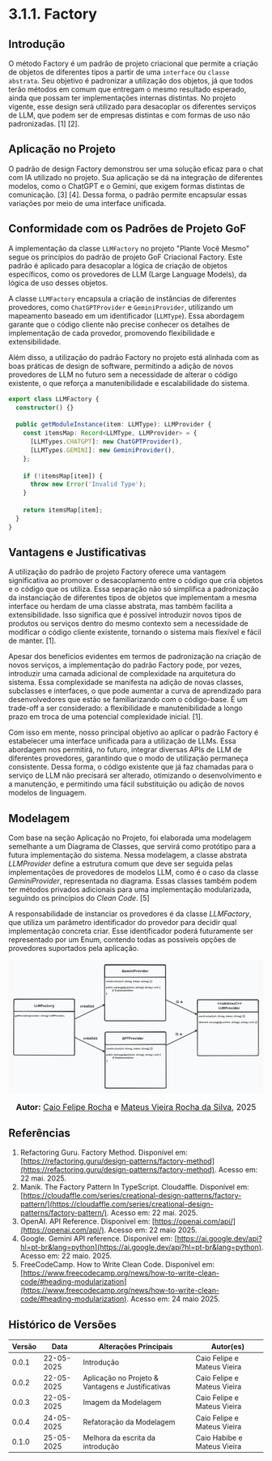 # 3.1.1. Factory

## Introdução

O método Factory é um padrão de projeto criacional que permite a criação de objetos de diferentes tipos a partir de uma `interface` ou `classe abstrata`. Seu objetivo é padronizar a utilização dos objetos, já que todos terão métodos em comum que entregam o mesmo resultado esperado, ainda que possam ter implementações internas distintas. No projeto vigente, esse design será utilizado para desacoplar os diferentes serviços de LLM, que podem ser de empresas distintas e com formas de uso não padronizadas. [1] [2].

## Aplicação no Projeto

O padrão de design Factory demonstrou ser uma solução eficaz para o chat com IA utilizado no projeto. Sua aplicação se dá na integração de diferentes modelos, como o ChatGPT e o Gemini, que exigem formas distintas de comunicação. [3] [4]. Dessa forma, o padrão permite encapsular essas variações por meio de uma interface unificada.

## Conformidade com os Padrões de Projeto GoF

A implementação da classe `LLMFactory` no projeto "Plante Você Mesmo" segue os princípios do padrão de projeto GoF Criacional Factory. Este padrão é aplicado para desacoplar a lógica de criação de objetos específicos, como os provedores de LLM (Large Language Models), da lógica de uso desses objetos. 

A classe `LLMFactory` encapsula a criação de instâncias de diferentes provedores, como `ChatGPTProvider` e `GeminiProvider`, utilizando um mapeamento baseado em um identificador (`LLMType`). Essa abordagem garante que o código cliente não precise conhecer os detalhes de implementação de cada provedor, promovendo flexibilidade e extensibilidade. 

Além disso, a utilização do padrão Factory no projeto está alinhada com as boas práticas de design de software, permitindo a adição de novos provedores de LLM no futuro sem a necessidade de alterar o código existente, o que reforça a manutenibilidade e escalabilidade do sistema.

``` ts
export class LLMFactory {
  constructor() {}

  public getModuleInstance(item: LLMType): LLMProvider {
    const itemsMap: Record<LLMType, LLMProvider> = {
      [LLMTypes.CHATGPT]: new ChatGPTProvider(),
      [LLMTypes.GEMINI]: new GeminiProvider(),
    };

    if (!itemsMap[item]) {
      throw new Error('Invalid Type');
    }

    return itemsMap[item];
  }
}

```

## Vantagens e Justificativas

A utilização do padrão de projeto Factory oferece uma vantagem significativa ao promover o desacoplamento entre o código que cria objetos e o código que os utiliza. Essa separação não só simplifica a padronização da instanciação de diferentes tipos de objetos que implementam a mesma interface ou herdam de uma classe abstrata, mas também facilita a extensibilidade. Isso significa que é possível introduzir novos tipos de produtos ou serviços dentro do mesmo contexto sem a necessidade de modificar o código cliente existente, tornando o sistema mais flexível e fácil de manter. [1].

Apesar dos benefícios evidentes em termos de padronização na criação de novos serviços, a implementação do padrão Factory pode, por vezes, introduzir uma camada adicional de complexidade na arquitetura do sistema. Essa complexidade se manifesta na adição de novas classes, subclasses e interfaces, o que pode aumentar a curva de aprendizado para desenvolvedores que estão se familiarizando com o código-base. É um trade-off a ser considerado: a flexibilidade e manutenibilidade a longo prazo em troca de uma potencial complexidade inicial. [1].

Com isso em mente, nosso principal objetivo ao aplicar o padrão Factory é estabelecer uma interface unificada para a utilização de LLMs. Essa abordagem nos permitirá, no futuro, integrar diversas APIs de LLM de diferentes provedores, garantindo que o modo de utilização permaneça consistente. Dessa forma, o código existente que já faz chamadas para o serviço de LLM não precisará ser alterado, otimizando o desenvolvimento e a manutenção, e permitindo uma fácil substituição ou adição de novos modelos de linguagem.

## Modelagem

Com base na seção Aplicação no Projeto, foi elaborada uma modelagem semelhante a um Diagrama de Classes, que servirá como protótipo para a futura implementação do sistema. Nessa modelagem, a classe abstrata *LLMProvider* define a estrutura comum que deve ser seguida pelas implementações de provedores de modelos LLM, como é o caso da classe *GeminiProvider*, representada no diagrama. Essas classes também podem ter métodos privados adicionais para uma implementação modularizada, seguindo os princípios do *Clean Code*. [5]

A responsabilidade de instanciar os provedores é da classe *LLMFactory*, que utiliza um parâmetro identificador do provedor para decidir qual implementação concreta criar. Esse identificador poderá futuramente ser representado por um Enum, contendo todas as possíveis opções de provedores suportados pela aplicação.

![model-factory](../../assets/modelagem_factory.png)

<font size="3"><p style="text-align: center"><b>Autor:</b> [Caio Felipe Rocha](https://github.com/caio-felipee) e [Mateus Vieira Rocha da Silva](https://github.com/mateusvrs), 2025 </p></font>

## Referências

1. Refactoring Guru. Factory Method. Disponível em: [https://refactoring.guru/design-patterns/factory-method](https://refactoring.guru/design-patterns/factory-method). Acesso em: 22 mai. 2025.
2. Manik. The Factory Pattern In TypeScript. Cloudaffle. Disponível em: [https://cloudaffle.com/series/creational-design-patterns/factory-pattern/](https://cloudaffle.com/series/creational-design-patterns/factory-pattern/). Acesso em: 22 mai. 2025.
3. OpenAI. API Reference. Disponível em: [https://openai.com/api/](https://openai.com/api/). Acesso em: 22 maio 2025.
4. Google. Gemini API reference. Disponível em: [https://ai.google.dev/api?hl=pt-br&lang=python](https://ai.google.dev/api?hl=pt-br&lang=python). Acesso em: 22 maio. 2025.
5. FreeCodeCamp. How to Write Clean Code. Disponível em: [https://www.freecodecamp.org/news/how-to-write-clean-code/#heading-modularization](https://www.freecodecamp.org/news/how-to-write-clean-code/#heading-modularization). Acesso em: 24 maio 2025. 

## Histórico de Versões

| Versão | Data       | Alterações Principais                             | Autor(es)                   |
|--------|------------|---------------------------------------------------| --------------------------- |
| 0.0.1  | 22-05-2025 | Introdução                                        | Caio Felipe e Mateus Vieira |
| 0.0.2  | 22-05-2025 | Aplicação no Projeto & Vantagens e Justificativas | Caio Felipe e Mateus Vieira |
| 0.0.3  | 22-05-2025 | Imagem da Modelagem                               | Caio Felipe e Mateus Vieira |
| 0.0.4  | 24-05-2025 | Refatoração da Modelagem                          | Caio Felipe e Mateus Vieira |
| 0.1.0  | 25-05-2025 | Melhora da escrita da introdução                  | Caio Habibe e Mateus Vieira |
